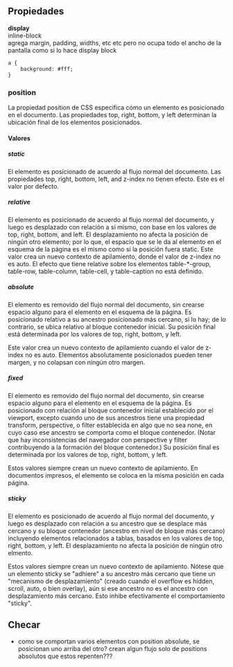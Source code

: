 ## Propiedades
**display**  
inline-block  
agrega margin, padding, widths, etc etc pero no ocupa todo el ancho de la pantalla como si lo hace display block

```
a {
    background: #fff;
}
```

### position
La propiedad position de CSS especifica cómo un elemento es posicionado en el documento. Las propiedades top, right, bottom, y left determinan la ubicación final de los elementos posicionados.

#### Valores
##### static
El elemento es posicionado de acuerdo al flujo normal del documento. Las propiedades top, right, bottom, left, and z-index no tienen efecto. Este es el valor por defecto.

##### relative
El elemento es posicionado de acuerdo al flujo normal del documento, y luego es desplazado con relación a sí mismo, con base en los valores de top, right, bottom, and left. El desplazamiento no afecta la posición de ningún otro elemento; por lo que, el espacio que se le da al elemento en el esquema de la página es el mismo como si la posición fuera static. Este valor crea un nuevo contexto de apilamiento, donde el valor de z-index no es auto. El efecto que tiene relative sobre los elementos table-*-group, table-row, table-column, table-cell, y table-caption no está definido.

##### absolute
El elemento es removido del flujo normal del documento, sin crearse espacio alguno para el elemento en el esquema de la página. Es posicionado relativo a su ancestro posicionado más cercano, si lo hay; de lo contrario, se ubica relativo al bloque contenedor inicial. Su posición final está determinada por los valores de top, right, bottom, y left.

Este valor crea un nuevo contexto de apilamiento cuando el valor de z-index no es auto. Elementos absolutamente posicionados pueden tener margen, y no colapsan con ningún otro margen.

##### fixed
El elemento es removido del flujo normal del documento, sin crearse espacio alguno para el elemento en el esquema de la página. Es posicionado con relación al bloque contenedor inicial establecido por el viewport, excepto cuando uno de sus ancestros tiene una propiedad transform, perspective, o filter establecida en algo que no sea none, en cuyo caso ese ancestro se comporta como el bloque contenedor. (Notar que hay inconsistencias del navegador con perspective y filter contribuyendo a la formación del bloque contenedor.) Su posición final es determinada por los valores de top, right, bottom, y left.

Estos valores siempre crean un nuevo contexto de apilamiento. En documentos impresos, el elemento se coloca en la misma posición en cada página.

##### sticky
El elemento es posicionado de acuerdo al flujo normal del documento, y luego es desplazado con relación a su ancestro que se desplace más cercano y su bloque contenedor (ancestro en nivel de bloque más cercano) incluyendo elementos relacionados a tablas, basados en los valores de top, right, bottom, y left. El desplazamiento no afecta la posición de ningún otro elmento.

Estos valores siempre crean un nuevo contexto de apilamiento. Nótese que un elemento sticky se "adhiere" a su ancestro más cercano que tiene un "mecanismo de desplazamiento" (creado cuando el overflow es hidden, scroll, auto, o bien overlay), aún si ese ancestro no es el ancestro con desplazamiento más cercano. Esto inhibe efectivamente el comportamiento "sticky".

## Checar
- como se comportan varios elementos con position absolute, se posicionan uno arriba del otro? crean algun flujo solo de positions absolutos que estos repenten???